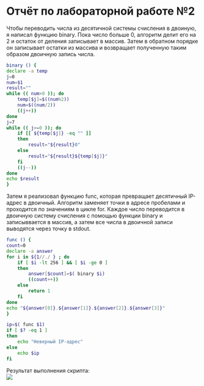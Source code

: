 # Отчёт по лабораторной работе №2

Чтобы переводить числа из десятичной системы счисления в двоиную, я написал функцию binary. Пока число больше 0, алгоритм делит его на 2 и остаток от деления записывает в массив. Затем в обратном порядке он записывает остатки из массива и возвращает полученную таким образом двоичную запись числа.

```bash
binary () {
declare -a temp
j=0
num=$1
result=""
while (( num>0 )); do
    temp[$j]=$((num%2))
    num=$((num/2))
    ((j++))
done
j=7
while (( j>=0 )); do
    if [[ ${temp[$j]} -eq "" ]]
    then
        result="${result}0"
    else
        result="${result}${temp[$j]}"
    fi
    ((j--))
done
echo $result
}
```

Затем я реализовал функцию func, которая превращает десятичный IP-адрес в двоичный. Алгоритм заменяет точки в адресе пробелами и проходится по значениям в цикле for. Каждое число переводится в двоичную систему счисления с помощью функции binary и записыввается в массив, а затем все числа в двоичной записи выводятся через точку в stdout.

```bash
func () {
count=0
declare -a answer
for i in ${1//./ } ; do
    if [ $i -lt 256 ] && [ $i -ge 0 ]
    then
        answer[$count]=$( binary $i)
        ((count++))
    else
        return 1
    fi
done
echo "${answer[0]}.${answer[1]}.${answer[2]}.${answer[3]}"
}

ip=$( func $1)
if [ $? -eq 1 ]
then
    echo "Неверный IP-адрес"
else
    echo $ip
fi
```

Результат выполнения скрипта:  
![](https://i.ibb.co/NY7pcYZ/image.png)
